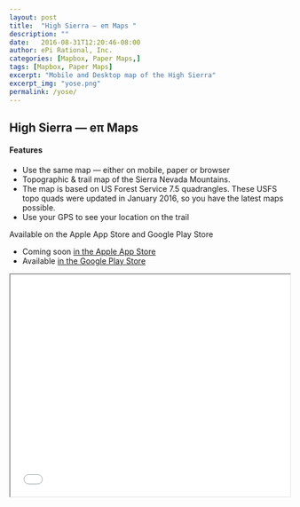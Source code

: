```yaml
---
layout: post
title:  "High Sierra — eπ Maps "
description: ""
date:   2016-08-31T12:20:46-08:00
author: ePi Rational, Inc.
categories: [Mapbox, Paper Maps,]
tags: [Mapbox, Paper Maps]
excerpt: "Mobile and Desktop map of the High Sierra"
excerpt_img: "yose.png"
permalink: /yose/
---
```


## High Sierra — eπ Maps

#### Features
* Use the same map — either on mobile, paper or browser
* Topographic & trail map of the Sierra Nevada Mountains.
* The map is based on US Forest Service 7.5 quadrangles. These USFS topo quads were updated in January 2016, so you have the latest maps possible.
* Use your GPS to see your location on the trail

Available on the Apple App Store and Google Play Store

* Coming soon [in the Apple App Store][ios]
* Available [in the Google Play Store][android]

<iframe width = "100%" height = "400" src="/yose/map">
  <p>Your browser does not support iframes.</p>
</iframe>

[ios]:      https://itunes.apple.com/us/developer/epi-rational-inc./id416401310
[android]:  https://play.google.com/store/apps/details?id=com.roblabs.papermaps.usfs.sierra

[tsg]:  http://www.timestampgenerator.com
